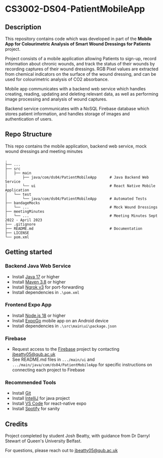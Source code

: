 # CS3002-DS04-PatientMobileApp

## Description

This repository contains code which was developed in part of the **Mobile App for Colourimetric Analysis of Smart Wound Dressings for Patients** project.

Project consists of a mobile application allowing Patients to sign-up, record information about chronic wounds, and track the status of their wounds by recording captures of their wound dressings.
RGB Pixel values are extracted from chemical indicators on the surface of the wound dressing, and can be used for colourimetric analysis of CO2 absorbance.

Mobile app communicates with a backend web service which handles creating, reading, updating and deleting relevant data, as well as performing image processing and analysis of wound captures.

Backend service communicates with a NoSQL Firebase database which stores patient information, and handles storage of images and authentication of users.

## Repo Structure

This repo contains the mobile application, backend web service, mock wound dressings and meeting minutes

    .
    ├── ...
    ├── src
    │   ├── main
    │       ├── java/com/ds04/PatientMobileApp      # Java Backend Web Service
    │       └── ui                                  # React Native Mobile Application
    │   └── test
    │       └── java/com/ds04/PatientMobileApp      # Automated Tests
    ├── bandageMocks
    │   └── ...                                     # Mock Wound Dressings
    ├── meetingMinutes
    │   └── ...                                     # Meeting Minutes Sept 2022 - April 2023
    ├── .gitignore
    ├── README.md                                   # Documentation
    ├── LICENSE
    └── pom.xml

## Getting started

### Backend Java Web Service

- Install [Java 17](https://www.oracle.com/java/technologies/javase/jdk17-archive-downloads.html) or higher
- Install [Maven 3.8](https://maven.apache.org/download.cgi) or higher
- Install [Ngrok v3](https://ngrok.com/download) for port-forwarding
- Install dependencies in `.\pom.xml`

### Frontend Expo App

- Install [Node.js 18](https://nodejs.org/en) or higher
- Install [ExpoGo](https://expo.dev/client) mobile app on an Android device
- Install dependencies in `.\src\main\ui\package.json`

### Firebase

- Request access to the [Firebase](https://firebase.google.com/) project by contacting jbeatty05@qub.ac.uk
- See README.md files in `.../main/ui` and `.../main/java/com/ds04/PatientMobileApp` for specific instructions on connecting each project to Firebase

### Recommended Tools

- Install [Git](https://git-scm.com/downloads)
- Install [IntelliJ](https://www.jetbrains.com/idea/) for java project
- Install [VS Code](https://code.visualstudio.com/) for react-native expo
- Install [Spotify](https://open.spotify.com/) for sanity

## Credits

Project completed by student Josh Beatty, with guidance from Dr Darryl Stewart of Queen's University Belfast.

For questions, please reach out to jbeatty05@qub.ac.uk
